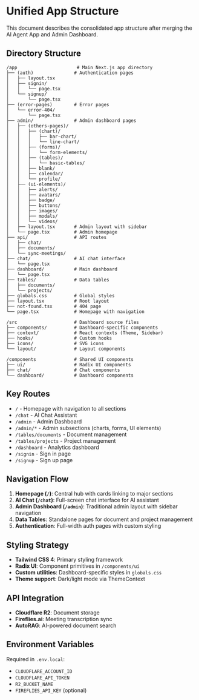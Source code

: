 # Unified App Structure

This document describes the consolidated app structure after merging the AI Agent App and Admin Dashboard.

## Directory Structure

```
/app                      # Main Next.js app directory
├── (auth)               # Authentication pages
│   ├── layout.tsx
│   ├── signin/
│   │   └── page.tsx
│   └── signup/
│       └── page.tsx
├── (error-pages)        # Error pages
│   └── error-404/
│       └── page.tsx
├── admin/               # Admin dashboard pages
│   ├── (others-pages)/
│   │   ├── (chart)/
│   │   │   ├── bar-chart/
│   │   │   └── line-chart/
│   │   ├── (forms)/
│   │   │   └── form-elements/
│   │   ├── (tables)/
│   │   │   └── basic-tables/
│   │   ├── blank/
│   │   ├── calendar/
│   │   └── profile/
│   ├── (ui-elements)/
│   │   ├── alerts/
│   │   ├── avatars/
│   │   ├── badge/
│   │   ├── buttons/
│   │   ├── images/
│   │   ├── modals/
│   │   └── videos/
│   ├── layout.tsx       # Admin layout with sidebar
│   └── page.tsx         # Admin homepage
├── api/                 # API routes
│   ├── chat/
│   ├── documents/
│   └── sync-meetings/
├── chat/                # AI chat interface
│   └── page.tsx
├── dashboard/           # Main dashboard
│   └── page.tsx
├── tables/              # Data tables
│   ├── documents/
│   └── projects/
├── globals.css          # Global styles
├── layout.tsx           # Root layout
├── not-found.tsx        # 404 page
└── page.tsx             # Homepage with navigation

/src                     # Dashboard source files
├── components/          # Dashboard-specific components
├── context/             # React contexts (Theme, Sidebar)
├── hooks/               # Custom hooks
├── icons/               # SVG icons
└── layout/              # Layout components

/components              # Shared UI components
├── ui/                  # Radix UI components
├── chat/                # Chat components
└── dashboard/           # Dashboard components
```

## Key Routes

- `/` - Homepage with navigation to all sections
- `/chat` - AI Chat Assistant
- `/admin` - Admin Dashboard
- `/admin/*` - Admin subsections (charts, forms, UI elements)
- `/tables/documents` - Document management
- `/tables/projects` - Project management
- `/dashboard` - Analytics dashboard
- `/signin` - Sign in page
- `/signup` - Sign up page

## Navigation Flow

1. **Homepage (`/`)**: Central hub with cards linking to major sections
2. **AI Chat (`/chat`)**: Full-screen chat interface for AI assistant
3. **Admin Dashboard (`/admin`)**: Traditional admin layout with sidebar navigation
4. **Data Tables**: Standalone pages for document and project management
5. **Authentication**: Full-width auth pages with custom styling

## Styling Strategy

- **Tailwind CSS 4**: Primary styling framework
- **Radix UI**: Component primitives in `/components/ui`
- **Custom utilities**: Dashboard-specific styles in `globals.css`
- **Theme support**: Dark/light mode via ThemeContext

## API Integration

- **Cloudflare R2**: Document storage
- **Fireflies.ai**: Meeting transcription sync
- **AutoRAG**: AI-powered document search

## Environment Variables

Required in `.env.local`:
- `CLOUDFLARE_ACCOUNT_ID`
- `CLOUDFLARE_API_TOKEN`
- `R2_BUCKET_NAME`
- `FIREFLIES_API_KEY` (optional)